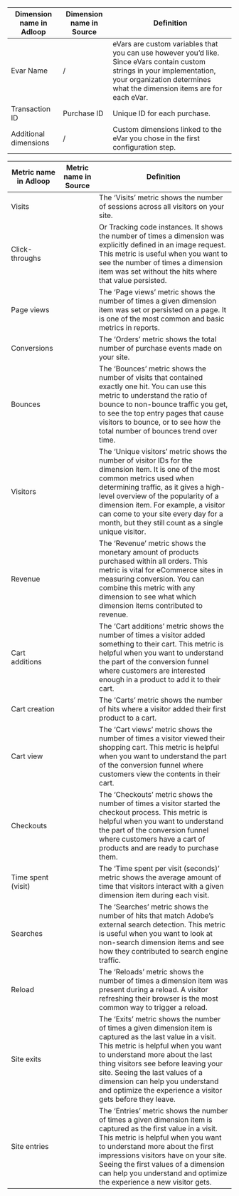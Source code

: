 

|  **Dimension name in Adloop**  |  **Dimension name in Source**  |  **Definition**  | 
|  --- |  --- |  --- | 
| Evar Name | / | eVars are custom variables that you can use however you’d like. Since eVars contain custom strings in your implementation, your organization determines what the dimension items are for each eVar. | 
| Transaction ID | Purchase ID  | Unique ID for each purchase.  | 
| Additional dimensions | / | Custom dimensions linked to the eVar you chose in the first configuration step. | 



|  **Metric name in Adloop**  |  **Metric name in Source**  |  **Definition**  | 
|  --- |  --- |  --- | 
| Visits |  | The ‘Visits’ metric shows the number of sessions across all visitors on your site. | 
| Click-throughs |  | Or Tracking code instances. It shows the number of times a dimension was explicitly defined in an image request. This metric is useful when you want to see the number of times a dimension item was set without the hits where that value persisted. | 
| Page views |  | The ‘Page views’ metric shows the number of times a given dimension item was set or persisted on a page. It is one of the most common and basic metrics in reports. | 
| Conversions |  | The ‘Orders’ metric shows the total number of purchase events made on your site. | 
| Bounces |  | The ‘Bounces’ metric shows the number of visits that contained exactly one hit. You can use this metric to understand the ratio of bounce to non-bounce traffic you get, to see the top entry pages that cause visitors to bounce, or to see how the total number of bounces trend over time. | 
| Visitors |  | The ‘Unique visitors’ metric shows the number of visitor IDs for the dimension item. It is one of the most common metrics used when determining traffic, as it gives a high-level overview of the popularity of a dimension item. For example, a visitor can come to your site every day for a month, but they still count as a single unique visitor. | 
| Revenue |  | The ‘Revenue’ metric shows the monetary amount of products purchased within all orders. This metric is vital for eCommerce sites in measuring conversion. You can combine this metric with any dimension to see what which dimension items contributed to revenue. | 
| Cart additions |  | The ‘Cart additions’ metric shows the number of times a visitor added something to their cart. This metric is helpful when you want to understand the part of the conversion funnel where customers are interested enough in a product to add it to their cart. | 
| Cart creation |  | The ‘Carts’ metric shows the number of hits where a visitor added their first product to a cart. | 
| Cart view |  | The ‘Cart views’ metric shows the number of times a visitor viewed their shopping cart. This metric is helpful when you want to understand the part of the conversion funnel where customers view the contents in their cart. | 
| Checkouts |  | The ‘Checkouts’ metric shows the number of times a visitor started the checkout process. This metric is helpful when you want to understand the part of the conversion funnel where customers have a cart of products and are ready to purchase them. | 
| Time spent (visit) |  | The ‘Time spent per visit (seconds)’ metric shows the average amount of time that visitors interact with a given dimension item during each visit. | 
| Searches |  | The ‘Searches’ metric shows the number of hits that match Adobe’s external search detection. This metric is useful when you want to look at non-search dimension items and see how they contributed to search engine traffic. | 
| Reload |  | The ‘Reloads’ metric shows the number of times a dimension item was present during a reload. A visitor refreshing their browser is the most common way to trigger a reload. | 
| Site exits |  | The ‘Exits’ metric shows the number of times a given dimension item is captured as the last value in a visit. This metric is helpful when you want to understand more about the last thing visitors see before leaving your site. Seeing the last values of a dimension can help you understand and optimize the experience a visitor gets before they leave. | 
| Site entries |  | The ‘Entries’ metric shows the number of times a given dimension item is captured as the first value in a visit. This metric is helpful when you want to understand more about the first impressions visitors have on your site. Seeing the first values of a dimension can help you understand and optimize the experience a new visitor gets. | 





